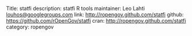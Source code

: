 Title: statfi
description: statfi R tools
maintainer: Leo Lahti <louhos@googlegroups.com>
link: http://ropengov.github.com/statfi
github: https://github.com/rOpenGov/statfi
cran: http://ropengov.github.com/statfi
category: ropengov
